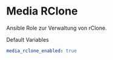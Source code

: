 # Media RClone

Ansible Role zur Verwaltung von rClone.

Default Variables
```yaml
media_rclone_enabled: true
```
